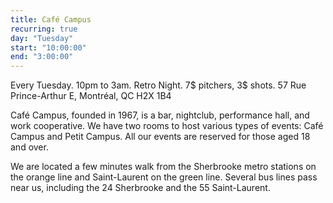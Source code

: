 ```yaml
---
title: Café Campus
recurring: true
day: "Tuesday"
start: "10:00:00"
end: "3:00:00"
---
```


Every Tuesday. 10pm to 3am. Retro Night. 7$ pitchers, 3$ shots.
57 Rue Prince-Arthur E, Montréal, QC H2X 1B4

<!-- more -->

Café Campus, founded in 1967, is a bar, nightclub, performance hall, and work cooperative. We have two rooms to host various types of events: Café Campus and Petit Campus. All our events are reserved for those aged 18 and over.

We are located a few minutes walk from the Sherbrooke metro stations on the orange line and Saint-Laurent on the green line. Several bus lines pass near us, including the 24 Sherbrooke and the 55 Saint-Laurent.
